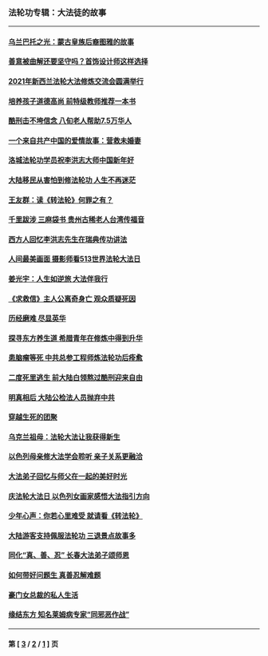 ### 法轮功专辑：大法徒的故事
---
#### [乌兰巴托之光：蒙古皇族后裔图雅的故事](../../pages/nf1147481/n13155759.md?08240430) 
#### [善意被曲解还要坚守吗？首饰设计师这样选择](../../pages/nf1147481/n13077575.md?08240430) 
#### [2021年新西兰法轮大法修炼交流会圆满举行](../../pages/nf1147481/n13033149.md?08240430) 
#### [培养孩子道德高尚 前特级教师推荐一本书](../../pages/nf1147481/n12938640.md?08240430) 
#### [酷刑击不垮信念 八旬老人帮助7.5万华人](../../pages/nf1147481/n12880712.md?08240430) 
#### [一个来自共产中国的爱情故事：营救未婚妻](../../pages/nf1147481/n12778386.md?08240430) 
#### [洛城法轮功学员祝李洪志大师中国新年好](../../pages/nf1147481/n12724685.md?08240430) 
#### [大陆移民从害怕到修法轮功 人生不再迷茫](../../pages/nf1147481/n12414325.md?08240430) 
#### [王友群：读《转法轮》何罪之有？](../../pages/nf1147481/n12408647.md?08240430) 
#### [千里跋涉 三麻袋书 贵州古稀老人台湾传福音](../../pages/nf1147481/n12198750.md?08240430) 
#### [西方人回忆李洪志先生在瑞典传功讲法](../../pages/nf1147481/n12099607.md?08240430) 
#### [人间最美画面 摄影师看513世界法轮大法日](../../pages/nf1147481/n12094118.md?08240430) 
#### [姜光宇：人生如逆旅 大法伴我行](../../pages/nf1147481/n12088664.md?08240430) 
#### [《求救信》主人公离奇身亡 观众质疑死因](../../pages/nf1147481/n11845215.md?08240430) 
#### [历经磨难 尽显英华](../../pages/nf1147481/n11723297.md?08240430) 
#### [探寻东方养生道 希腊青年在修炼中得到升华](../../pages/nf1147481/n11494502.md?08240430) 
#### [患脑瘤等死 中共总参工程师炼法轮功后痊愈](../../pages/nf1147481/n11466682.md?08240430) 
#### [二度死里逃生 前大陆白领熬过酷刑迎来自由](../../pages/nf1147481/n11368594.md?08240430) 
#### [明真相后 大陆公检法人员抛弃中共](../../pages/nf1147481/n11358618.md?08240430) 
#### [穿越生死的团聚](../../pages/nf1147481/n11258922.md?08240430) 
#### [乌克兰祖母：法轮大法让我获得新生](../../pages/nf1147481/n11269457.md?08240430) 
#### [以色列母亲修大法学会聆听 亲子关系更融洽](../../pages/nf1147481/n11268195.md?08240430) 
#### [大法弟子回忆与师父在一起的美好时光](../../pages/nf1147481/n11267759.md?08240430) 
#### [庆法轮大法日 以色列女画家感悟大法指引方向](../../pages/nf1147481/n11267735.md?08240430) 
#### [少年心声：你若心里难受 就请看《转法轮》](../../pages/nf1147481/n11267496.md?08240430) 
#### [大陆游客支持佩服法轮功 三退景点故事多](../../pages/nf1147481/n11267378.md?08240430) 
#### [同化“真、善、忍” 长春大法弟子颂师恩](../../pages/nf1147481/n11266497.md?08240430) 
#### [如何带好问题生 真善忍解难题](../../pages/nf1147481/n11243655.md?08240430) 
#### [豪门女总裁的私人生活](../../pages/nf1147481/n10127794.md?08240430) 
#### [缘结东方 知名莱姆病专家“同邪恶作战”](../../pages/nf1147481/n10682468.md?08240430) 

---
#### 第 [ [3](./3.md?08240430) / [2](./2.md?08240430) / [1](./1.md?08240430) ] 页
